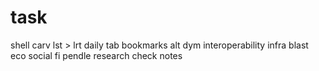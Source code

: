 # task
shell
carv
lst > lrt
daily tab
bookmarks
alt
dym
interoperability infra
blast eco
social fi
pendle
research
check notes
